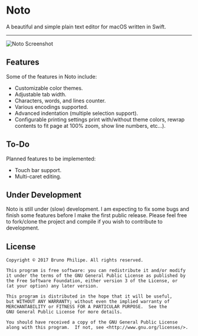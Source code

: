 # Noto

A beautiful and simple plain text editor for macOS written in Swift.

---

![Noto Screenshot](http://i.imgur.com/BlqwbV7.png)

## Features

Some of the features in Noto include:

* Customizable color themes.
* Adjustable tab width.
* Characters, words, and lines counter.
* Various encodings supported.
* Advanced indentation (multiple selection support).
* Configurable printing settings print with/without theme colors, rewrap contents to fit page at 100% zoom, show line numbers, etc...).

## To-Do

Planned features to be implemented:

* Touch bar support.
* Multi-caret editing.

## Under Development

Noto is still under (slow) development. I am expecting to fix some bugs and finish some features before I make the first public release. Please feel free to fork/clone the project and compile if you wish to contribute to development.

## License

```
Copyright © 2017 Bruno Philipe. All rights reserved.

This program is free software: you can redistribute it and/or modify
it under the terms of the GNU General Public License as published by
the Free Software Foundation, either version 3 of the License, or
(at your option) any later version.

This program is distributed in the hope that it will be useful,
but WITHOUT ANY WARRANTY; without even the implied warranty of
MERCHANTABILITY or FITNESS FOR A PARTICULAR PURPOSE.  See the
GNU General Public License for more details.

You should have received a copy of the GNU General Public License
along with this program.  If not, see <http://www.gnu.org/licenses/>.
```